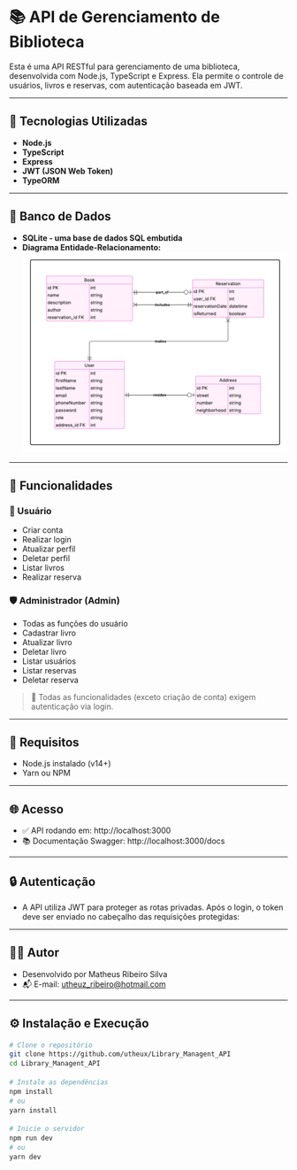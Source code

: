 # 📚 API de Gerenciamento de Biblioteca

Esta é uma API RESTful para gerenciamento de uma biblioteca, desenvolvida com Node.js, TypeScript e Express. Ela permite o controle de usuários, livros e reservas, com autenticação baseada em JWT.

---

## 🔧 Tecnologias Utilizadas

- **Node.js**
- **TypeScript**
- **Express**
- **JWT (JSON Web Token)**
- **TypeORM**

---

## 💾 Banco de Dados

- **SQLite - uma base de dados SQL embutida**
- **Diagrama Entidade-Relacionamento:**
![Diagrama Entidade Relacionamento](docs/DataBaseLibraryManagent.jpeg)

---

## 🚀 Funcionalidades

### 👤 Usuário
- Criar conta
- Realizar login
- Atualizar perfil
- Deletar perfil
- Listar livros
- Realizar reserva

### 🛡️ Administrador (Admin)
- Todas as funções do usuário
- Cadastrar livro
- Atualizar livro
- Deletar livro
- Listar usuários
- Listar reservas
- Deletar reserva

> 🔐 Todas as funcionalidades (exceto criação de conta) exigem autenticação via login.

---

## 📌 Requisitos

- Node.js instalado (v14+)
- Yarn ou NPM

---
## 🌐 Acesso

- ✅ API rodando em: http://localhost:3000
- 📚 Documentação Swagger: http://localhost:3000/docs

---
## 🔒 Autenticação
- A API utiliza JWT para proteger as rotas privadas. Após o login, o token deve ser enviado no cabeçalho das requisições protegidas:
---

## 👨‍💻 Autor
- Desenvolvido por Matheus Ribeiro Silva
- 📬 E-mail: utheuz_ribeiro@hotmail.com

---
## ⚙️ Instalação e Execução

```bash
# Clone o repositório
git clone https://github.com/utheux/Library_Managent_API
cd Library_Managent_API

# Instale as dependências
npm install
# ou
yarn install

# Inicie o servidor
npm run dev
# ou
yarn dev
